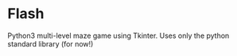 # Flash
Python3 multi-level maze game using Tkinter. Uses only the python standard library (for now!)
